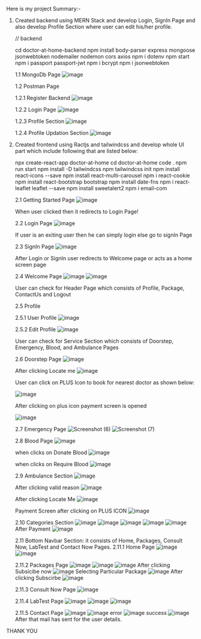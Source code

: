 Here is my project Summary:-

1. Created backend using MERN Stack and develop Login, SignIn Page and also develop Profile Section where user can edit his/her profile.

   // backend
   
   cd doctor-at-home-backend
   npm install body-parser express mongoose jsonwebtoken nodemailer nodemon cors axios
   npm i dotenv
   npm start
   npm i passport passport-jwt
   npm i bcrypt
   npm i jsonwebtoken

   1.1 MongoDb Page
   ![image](https://github.com/RahulBhola/DoctorAtDoorStep/assets/104344946/3df04024-1c19-4cc9-9866-ffedca0f1fd0)

   1.2 Postman Page
   
   1.2.1 Register Backend
   ![image](https://github.com/RahulBhola/DoctorAtDoorStep/assets/104344946/b3a3f23e-37da-49e8-8390-f0af6ad6adfa)

   1.2.2 Login Page
   ![image](https://github.com/RahulBhola/DoctorAtDoorStep/assets/104344946/98e2d574-8914-4b52-9603-761b43b7a5c9)

   1.2.3 Profile Section
   ![image](https://github.com/RahulBhola/DoctorAtDoorStep/assets/104344946/dbb9ecef-4b07-4533-a43f-72aa84ac22d0)

   1.2.4 Profile Updation Section
   ![image](https://github.com/RahulBhola/DoctorAtDoorStep/assets/104344946/fd62fe94-f2f7-43ad-9d5f-da18f475c534)

   
3. Created frontend using Ractjs and tailwindcss and develop whole UI part which include following that are listed below:

   npx create-react-app doctor-at-home
   cd doctor-at-home
   code .
   npm run start
   npm install -D tailwindcss 
   npm tailwindcss init
   npm install react-icons --save
   npm install react-multi-carousel
   npm i react-cookie
   npm install react-bootstrap bootstrap
   npm install date-fns
   npm i react-leaflet leaflet --save
   npm install sweetalert2
   npm i email-com

   2.1 Getting Started Page
   ![image](https://github.com/RahulBhola/DoctorAtDoorStep/assets/104344946/f6a87216-7e8e-4463-a68e-746041c3afd1)

   When user clicked then it redirects to Login Page!

   2.2 Login Page
   ![image](https://github.com/RahulBhola/DoctorAtDoorStep/assets/104344946/917d5ce5-e057-4c7c-9e49-9d2d47a0c612)

   If user is an exiting user then he can simply login else go to signIn Page

   2.3 SignIn Page
   ![image](https://github.com/RahulBhola/DoctorAtDoorStep/assets/104344946/30ffcccc-92d3-4337-a89c-6154873f25ce)

   After Login or SignIn user redirects to Welcome page or acts as a home screen page

   2.4 Welcome Page
   ![image](https://github.com/RahulBhola/DoctorAtDoorStep/assets/104344946/2ebd23c3-7c8b-4e41-ba79-cbd45dac3e2d)
   ![image](https://github.com/RahulBhola/DoctorAtDoorStep/assets/104344946/c2e0f679-0b12-4b75-9685-0b667cd41030)

   User can check for Header Page which consists of Profile, Package, ContactUs and Logout

   2.5 Profile

   2.5.1 User Profile
   ![image](https://github.com/RahulBhola/DoctorAtDoorStep/assets/104344946/abab3762-661a-49f4-93c0-8380e2d29bda)

   2.5.2 Edit Profile
   ![image](https://github.com/RahulBhola/DoctorAtDoorStep/assets/104344946/a5cc11ac-7e97-484a-9a1d-ce3944825b89)

   User can check for Service Section which consists of Doorstep, Emergency, Blood, and Ambulance Pages

   2.6 Doorstep Page
   ![image](https://github.com/RahulBhola/DoctorAtDoorStep/assets/104344946/a8af6e0f-15d3-4ec7-ae66-96631a67e0f7)

   After clicking Locate me
   ![image](https://github.com/RahulBhola/DoctorAtDoorStep/assets/104344946/fa87bde1-3590-4cf3-b2dc-2601b553ac0e)

   User can click on PLUS Icon to book for nearest doctor as shown below:
   
   ![image](https://github.com/RahulBhola/DoctorAtDoorStep/assets/104344946/881e2cf9-ecb7-4acd-a98a-68c58746ae85)

   After clicking on plus icon payment screen is opened

   ![image](https://github.com/RahulBhola/DoctorAtDoorStep/assets/104344946/ab115e31-ab49-4f50-a770-f3dee30eee54)

   2.7 Emergency Page
   ![Screenshot (6)](https://github.com/RahulBhola/DoctorAtDoorStep/assets/104344946/c5f1ea8c-f3d1-4b2e-bac9-0b2275e1b0d8)
   ![Screenshot (7)](https://github.com/RahulBhola/DoctorAtDoorStep/assets/104344946/6d575c7f-5d52-4d15-9013-83e8e31d7527)

   2.8 Blood Page
   ![image](https://github.com/RahulBhola/DoctorAtDoorStep/assets/104344946/aacafb2d-5287-4a88-9983-4b70ed4a59c7)

   when clicks on Donate Blood
   ![image](https://github.com/RahulBhola/DoctorAtDoorStep/assets/104344946/d1ccdf8c-aca9-4973-9c08-d1b1404b683c)

   when clicks on Require Blood
   ![image](https://github.com/RahulBhola/DoctorAtDoorStep/assets/104344946/f55e78e0-faad-4d79-b386-d4b446387f6d)

   2.9 Ambulance Section
   ![image](https://github.com/RahulBhola/DoctorAtDoorStep/assets/104344946/45afa98f-37e4-422b-bf66-0f16700307ff)

   After clicking valid reason
   ![image](https://github.com/RahulBhola/DoctorAtDoorStep/assets/104344946/d02bc6d7-6b27-4bbc-8dee-8ecb33092128)

   After clicking Locate Me
   ![image](https://github.com/RahulBhola/DoctorAtDoorStep/assets/104344946/11c7fcfe-823e-4828-8ea6-c7cbc55c0449)

   Payment Screen after clicking on PLUS ICON
   ![image](https://github.com/RahulBhola/DoctorAtDoorStep/assets/104344946/d2b5ee67-9654-4d2d-be92-bb87debaf5ee)

   2.10 Categories Section
   ![image](https://github.com/RahulBhola/DoctorAtDoorStep/assets/104344946/abc1bb1a-13e2-45c8-b9dc-ec66948af9a1)
   ![image](https://github.com/RahulBhola/DoctorAtDoorStep/assets/104344946/c35d0cbf-780f-438a-998b-4f04d05ef1c4)
   ![image](https://github.com/RahulBhola/DoctorAtDoorStep/assets/104344946/12b288a4-4548-498a-934b-85a4351188b7)
   ![image](https://github.com/RahulBhola/DoctorAtDoorStep/assets/104344946/3c4d7157-fae3-4696-9079-c6de824b6d61)
   ![image](https://github.com/RahulBhola/DoctorAtDoorStep/assets/104344946/07941b7d-b8e1-4592-ab34-525582fdfd0a)
   After Payment
   ![image](https://github.com/RahulBhola/DoctorAtDoorStep/assets/104344946/b49dc03c-6bf2-424c-8132-e5926d081eed)


   2.11 Bottom Navbar Section: it consists of Home, Packages, Consult Now, LabTest and Contact Now Pages.
   2.11.1 Home Page
   ![image](https://github.com/RahulBhola/DoctorAtDoorStep/assets/104344946/0c7b946c-b6b5-4d72-a780-58375f76c997)
   ![image](https://github.com/RahulBhola/DoctorAtDoorStep/assets/104344946/74e0b29f-0a0d-430c-89fa-c1a163431910)

   2.11.2 Packages Page
   ![image](https://github.com/RahulBhola/DoctorAtDoorStep/assets/104344946/6eab34c4-2522-428c-b85e-ec12000ff6db)
   ![image](https://github.com/RahulBhola/DoctorAtDoorStep/assets/104344946/a7f19817-5094-42c7-8ccc-316bd869e326)
   ![image](https://github.com/RahulBhola/DoctorAtDoorStep/assets/104344946/a929afa9-440d-421f-96c8-a8a9d315ec1c)
   After clicking Subsicibe now
   ![image](https://github.com/RahulBhola/DoctorAtDoorStep/assets/104344946/bc29def6-3559-4e9f-8434-4fbf4aa51c34)
   Selecting Particular Package
   ![image](https://github.com/RahulBhola/DoctorAtDoorStep/assets/104344946/8d659d7a-a48f-42ad-b80f-e3140a6c7f8d)
   After clicking Subscirbe
   ![image](https://github.com/RahulBhola/DoctorAtDoorStep/assets/104344946/df8d5d9d-8cde-4f6b-a454-d8656282c702)

   2.11.3 Consult Now Page
   ![image](https://github.com/RahulBhola/DoctorAtDoorStep/assets/104344946/8bade988-dd44-4a1d-8d5c-507b3560df17)

   2.11.4 LabTest Page
   ![image](https://github.com/RahulBhola/DoctorAtDoorStep/assets/104344946/3db3c91d-5136-4d0e-84bc-ba0c270c95d8)
   ![image](https://github.com/RahulBhola/DoctorAtDoorStep/assets/104344946/09f1d229-80a9-4ed4-8b44-8048973de62d)
   ![image](https://github.com/RahulBhola/DoctorAtDoorStep/assets/104344946/18f0d8a7-15fc-4248-9265-f79fc495bf34)

   2.11.5 Contact Page
   ![image](https://github.com/RahulBhola/DoctorAtDoorStep/assets/104344946/f75830f9-2874-45ac-a1be-763d845d1722)
   ![image](https://github.com/RahulBhola/DoctorAtDoorStep/assets/104344946/5a824b33-bc0e-42e6-866c-9264038c4e07)
   error
   ![image](https://github.com/RahulBhola/DoctorAtDoorStep/assets/104344946/a391e58a-4188-4f76-a657-262ecdee54d2)
   success
   ![image](https://github.com/RahulBhola/DoctorAtDoorStep/assets/104344946/95f9b295-0a2d-4b28-a1f0-f34304ed1e7a)
   After that mail has sent for the user details.


THANK YOU
